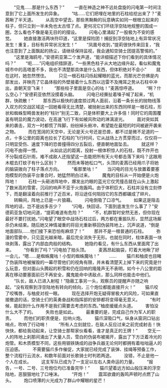 　　“见鬼……那是什么东西？”
　　一直在神造之神不远处盘旋的闪电第一时间注意到了它上面所发生的异象。
　　“咕……它们把埋在地里的石柱给挖出来了？”麦茜瞅了半天道。
　　从高空中望去，那些黑黝黝的玩意确实如同一根根立起来的柱子，但只立到一半未免也太古怪了点。更何况它们环绕浮空陆地规整的围成一圈，怎么看也不像是毫无目的的摆设。
　　闪电心里涌起了一股极为不安的感觉。
　　她直接激活两块符印道，“这里是探险团！捕捉到浮空陆地上有异常状况发生！重复，目标有异常状况发生！”
　　“凤凰号收到，”提莉很快传来回复，“我也注意到了上面飘起的扬尘，请继续保持监视，我会通知空骑士团提高警惕的。”
　　“这里是海鸥号，”安德莉亚第二个发声道，“能详细描述下你们看到的具体情况吗？”
　　“呃……”闪电组织措辞道，“一些黑色柱子从大地边缘升起，看似和魔鬼城市中的高塔差不多，我也不清楚那具体是什么东西，但体积绝对不会小”
　　就在这时，她忽然愣住。
　　只见一根石柱闪烁起耀眼的蓝光，而那光芒仿佛是内部发出，并映亮了它晶体般的外壁接着什么东西以迅雷不及掩耳之势从石柱中冲出，直朝天空飞来！
　　“那些柱子里面是空心的咕！”麦茜惊呼道。
　　“啊？什么空心？”安德莉亚依然没摸着头脑。
　　闪电已经撕扯着嗓子喊了起来，“机群，快疏散！”
　　那东西以极快的速度掠过两人面前，沿着一条长长的抛物线落入双方的交战区域这一回她看得无比清楚，被抛射出来的东西同样是一根石柱，形状和蜘蛛型畸兽发射的“柱针”别无二致，只是体积要大上许多倍！同时它的周围覆盖有明显的魔力波动，在高速飞行下有如被风吹动的淋漓波光。
　　面对突如其来的袭击，双方一时都慌了阵脚，纷纷掉头俯冲，希望能在最短的时间被避开袭来之物。
　　而在宽阔的天空中，无论是天火号还是恐兽，都不过是微不足道的一点，十多公里的距离也拉长了石柱的飞行时间，它从战场上方贯穿而过，仅仅将一只明显受伤、速度下降的恐兽撞得四分五裂后，便直朝地面坠去。
　　就这样？闪电不由得一愣。
　　从如此远的距离，投射一根体积惊人的石柱，既不炸开也不分裂成石针雨，难不成敌人还指望这一击能把所有天火号都击落下来吗？这跟用木棍去打蚊子有什么区别？
　　然而未等她松口气，头顶的麦茜已经用爪子将她的脑袋拨向了柱子落点方向。
　　“看那里咕！”
　　当闪电的目光与放置着要塞炮模型的伪装平台重合时，她猛然明白过来。
　　魔鬼的目标从一开始便是火炮阵地！
　　石柱一头砸进阵地中，爆发出灼眼的蓝光它仅凭撞击就在山头上激起了数米高的雪雾，沉闷的响声不亚于火炮轰鸣。由于体积巨大，石柱并没有立刻停下，而是翻滚着向前推行了近百米，将沿途任何阻挡它的东西都碾成了碎片。
　　转瞬间，阵地上已是一片狼藉。
　　闪电倒吸了口凉气。
　　如果这是阻击阵地的话，岂不是凶多吉少？
　　“闪电，快回话，下面到底发生什么事了？”安德莉亚急切地问道，“提莉难道有危险？”
　　“不，机群暂时安然无恙，但你现在最好不要打扰她。”闪电望了眼空中战场石柱过后，两方都在重振队形，显然这场厮杀仍未结束。随后她又神情凝重的将目光重新移回伪装阵地上，沉声说道，“倒是地面部队……他们接下来恐怕有麻烦了！”
　　那并不是一根普通的石柱。
　　弥漫的雪雾中，只见蓝光越来暗，最后完全消失于无形。也就在同时，柱体表面一块块剥落，露出了内部血肉般的结构。
　　她隐约看见，有什么东西从里面爬了出来。
　　“你看到了吗？”闪电拍了拍头顶。
　　麦茜昂起脑袋，盯着大地瞅了好一会儿，“嗯……是蜘蛛魔咕！小型的蜘蛛魔咕！”
　　……
　　猫爪和柚皮也目睹了伪装阵地被摧毁的一幕尽管他们的视角有限，并未看清楚天上掉下来的究竟是什么玩意，但对面山头腾起的积雪和仍在回响的隆隆声无不表明，如今十八公里的距离在移动要塞面前已不再安全，魔鬼能命中诱敌点，那么同样也能击中他们。
　　“队长，敌人已进入射程！”隐蔽工事另一头，观察员的提醒声亦随之响起，“没有观察到浮空陆地有转向的倾向，三个炮位都能直接开火！”
　　猫爪咬了咬嘴唇，与柚皮对视一眼。
　　现在选择开炮无疑得冒极大的风险，可如果直接撤退的话，空骑士们的英勇奋战和指挥部的安排都将变得毫无意义。
　　“有时候，能起到什么作用不是我们需要去考虑的东西。”柚皮缓缓点头道。
　　害怕没什么大不了的。
　　失败也是如此。
　　最重要的是，完成自己作为军人的职责。
　　而他们的职责便是，拉响火炮。
　　猫爪深吸口气，纵身从窗洞口钻出哨点，吹响了行动哨！
　　“所有人立刻就位，在敌人反应过来之前完成射击！快快快，都给我动起来，让空骑士那帮家伙看看，谁才是真正的王牌！”
　　空无一人的阵地上刹那间涌出了大量人员，雪白的伪装布被揭开，露出了下方泛着冷光的炮管。和木质模型不同，这些用钢铁铸成的战争兵器无论何时都拥有着咄咄逼人的压迫感。
　　不需要猫爪多作催促，大家就已经完成了装弹、挂绳等预备工作，整个流程行云流水，和数年前面对长歌骑士时判若两途。
　　没错，不止是他一个人在成长。
　　这支军队已成为了一支足以左右人类命运的力量。
　　“报告，一号、二号、三号炮位均已准备完毕！”
　　猫爪望着远方如山般压来的浮空陆地，恶狠狠地吐了口唾沫。
　　“开炮！”
　　震耳欲聋的轰鸣声顿时点燃了山头。
　　炮口喷薄的火光成为了群山中耀眼的星芒！